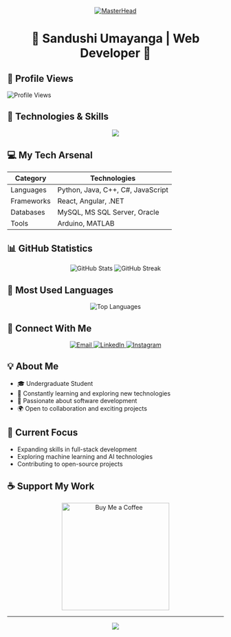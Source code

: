 <div align="center">
  <a href="http://sandushiUmayanga1916.in">
    <img src="https://gomycode.com/eg/wp-content/uploads/sites/28/2023/11/1_yw0TnheAGN-LPneDaTlaxw.gif" alt="MasterHead">
  </a>
</div>


<h1 align="center">🌟 Sandushi Umayanga | Web Developer 🚀</h1>

## 👀 Profile Views
![Profile Views](https://komarev.com/ghpvc/?username=sandushiumayanga1916&color=brightgreen)

## 🔧 Technologies & Skills

<p align="center">
  <img src="https://skillicons.dev/icons?i=python,java,cpp,cs,javascript,react,angular,android,arduino,dotnet,mysql,matlab" />
</p>

## 💻 My Tech Arsenal

| Category | Technologies |
|----------|--------------|
| Languages | Python, Java, C++, C#, JavaScript |
| Frameworks | React, Angular, .NET |
| Databases | MySQL, MS SQL Server, Oracle |
| Tools | Arduino, MATLAB |

## 📊 GitHub Statistics

<p align="center">
  <img src="https://github-readme-stats.vercel.app/api?username=sandushiumayanga1916&show_icons=true&theme=radical" alt="GitHub Stats" />
  <img src="https://github-readme-streak-stats.herokuapp.com/?user=sandushiumayanga1916&theme=radical" alt="GitHub Streak" />
</p>

## 🌈 Most Used Languages

<p align="center">
  <img src="https://github-readme-stats.vercel.app/api/top-langs/?username=sandushiumayanga1916&layout=compact&theme=radical" alt="Top Languages" />
</p>

## 🤝 Connect With Me

<p align="center">
  <a href="mailto:sandushiumayanga1916@gmail.com">
    <img src="https://img.shields.io/badge/Email-D14836?style=for-the-badge&logo=gmail&logoColor=white" alt="Email"/>
  </a>
  <a href="https://linkedin.com/in/sandushi-dissanayake">
    <img src="https://img.shields.io/badge/LinkedIn-0077B5?style=for-the-badge&logo=linkedin&logoColor=white" alt="LinkedIn"/>
  </a>
  <a href="https://instagram.com/sandushidissanayake">
    <img src="https://img.shields.io/badge/Instagram-E4405F?style=for-the-badge&logo=instagram&logoColor=white" alt="Instagram"/>
  </a>
</p>

## 💡 About Me

- 🎓 Undergraduate Student
- 🌱 Constantly learning and exploring new technologies
- 💼 Passionate about software development
- 🌍 Open to collaboration and exciting projects

## 🎯 Current Focus

- Expanding skills in full-stack development
- Exploring machine learning and AI technologies
- Contributing to open-source projects

## ☕ Support My Work

<p align="center">
  <a href="https://www.buymeacoffee.com/sandushi">
    <img src="https://cdn.buymeacoffee.com/buttons/v2/default-yellow.png" width="250" alt="Buy Me a Coffee" />
  </a>
</p>

---

<p align="center">
  <img src="https://capsule-render.vercel.app/api?type=waving&color=gradient&height=100&section=footer"/>
</p>
